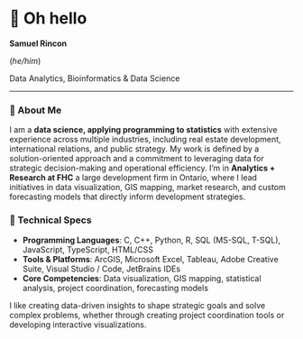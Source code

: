 # 👋 Oh hello

**Samuel Rincon**

(_he/him_)

Data Analytics, Bioinformatics & Data Science

---


### 📝 About Me

I am a **data science, applying programming to statistics** with extensive experience across multiple industries, including real estate development, international relations, and public strategy. My work is defined by a solution-oriented approach and a commitment to leveraging data for strategic decision-making and operational efficiency. I’m in **Analytics + Research at FHC** a large development firm in Ontario, where I lead initiatives in data visualization, GIS mapping, market research, and custom forecasting models that directly inform development strategies.


### 🔧 Technical Specs

- **Programming Languages**: C, C++, Python, R, SQL (MS-SQL, T-SQL), JavaScript, TypeScript, HTML/CSS
- **Tools & Platforms**: ArcGIS, Microsoft Excel, Tableau, Adobe Creative Suite, Visual Studio / Code, JetBrains IDEs
- **Core Competencies**: Data visualization, GIS mapping, statistical analysis, project coordination, forecasting models

I like creating data-driven insights to shape strategic goals and solve complex problems, whether through creating project coordination tools or developing interactive visualizations.
